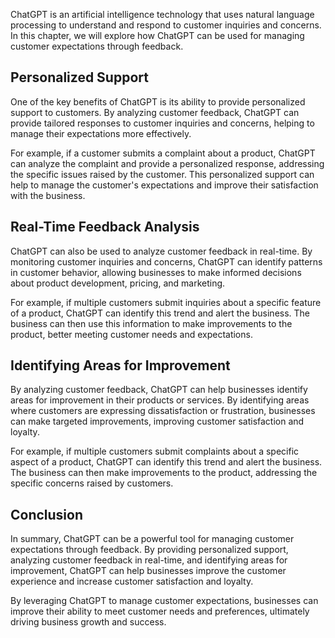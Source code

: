 
ChatGPT is an artificial intelligence technology that uses natural language processing to understand and respond to customer inquiries and concerns. In this chapter, we will explore how ChatGPT can be used for managing customer expectations through feedback.

Personalized Support
--------------------

One of the key benefits of ChatGPT is its ability to provide personalized support to customers. By analyzing customer feedback, ChatGPT can provide tailored responses to customer inquiries and concerns, helping to manage their expectations more effectively.

For example, if a customer submits a complaint about a product, ChatGPT can analyze the complaint and provide a personalized response, addressing the specific issues raised by the customer. This personalized support can help to manage the customer's expectations and improve their satisfaction with the business.

Real-Time Feedback Analysis
---------------------------

ChatGPT can also be used to analyze customer feedback in real-time. By monitoring customer inquiries and concerns, ChatGPT can identify patterns in customer behavior, allowing businesses to make informed decisions about product development, pricing, and marketing.

For example, if multiple customers submit inquiries about a specific feature of a product, ChatGPT can identify this trend and alert the business. The business can then use this information to make improvements to the product, better meeting customer needs and expectations.

Identifying Areas for Improvement
---------------------------------

By analyzing customer feedback, ChatGPT can help businesses identify areas for improvement in their products or services. By identifying areas where customers are expressing dissatisfaction or frustration, businesses can make targeted improvements, improving customer satisfaction and loyalty.

For example, if multiple customers submit complaints about a specific aspect of a product, ChatGPT can identify this trend and alert the business. The business can then make improvements to the product, addressing the specific concerns raised by customers.

Conclusion
----------

In summary, ChatGPT can be a powerful tool for managing customer expectations through feedback. By providing personalized support, analyzing customer feedback in real-time, and identifying areas for improvement, ChatGPT can help businesses improve the customer experience and increase customer satisfaction and loyalty.

By leveraging ChatGPT to manage customer expectations, businesses can improve their ability to meet customer needs and preferences, ultimately driving business growth and success.
